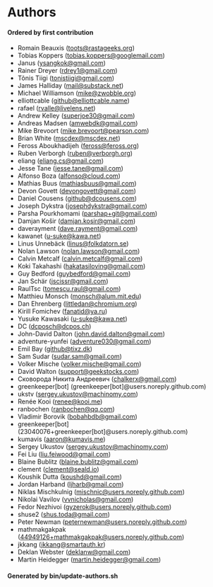 # Authors

#### Ordered by first contribution

- Romain Beauxis (<toots@rastageeks.org>)
- Tobias Koppers (<tobias.koppers@googlemail.com>)
- Janus (<ysangkok@gmail.com>)
- Rainer Dreyer (<rdrey1@gmail.com>)
- Tõnis Tiigi (<tonistiigi@gmail.com>)
- James Halliday (<mail@substack.net>)
- Michael Williamson (<mike@zwobble.org>)
- elliottcable (<github@elliottcable.name>)
- rafael (<rvalle@livelens.net>)
- Andrew Kelley (<superjoe30@gmail.com>)
- Andreas Madsen (<amwebdk@gmail.com>)
- Mike Brevoort (<mike.brevoort@pearson.com>)
- Brian White (<mscdex@mscdex.net>)
- Feross Aboukhadijeh (<feross@feross.org>)
- Ruben Verborgh (<ruben@verborgh.org>)
- eliang (<eliang.cs@gmail.com>)
- Jesse Tane (<jesse.tane@gmail.com>)
- Alfonso Boza (<alfonso@cloud.com>)
- Mathias Buus (<mathiasbuus@gmail.com>)
- Devon Govett (<devongovett@gmail.com>)
- Daniel Cousens (<github@dcousens.com>)
- Joseph Dykstra (<josephdykstra@gmail.com>)
- Parsha Pourkhomami (<parshap+git@gmail.com>)
- Damjan Košir (<damjan.kosir@gmail.com>)
- daverayment (<dave.rayment@gmail.com>)
- kawanet (<u-suke@kawa.net>)
- Linus Unnebäck (<linus@folkdatorn.se>)
- Nolan Lawson (<nolan.lawson@gmail.com>)
- Calvin Metcalf (<calvin.metcalf@gmail.com>)
- Koki Takahashi (<hakatasiloving@gmail.com>)
- Guy Bedford (<guybedford@gmail.com>)
- Jan Schär (<jscissr@gmail.com>)
- RaulTsc (<tomescu.raul@gmail.com>)
- Matthieu Monsch (<monsch@alum.mit.edu>)
- Dan Ehrenberg (<littledan@chromium.org>)
- Kirill Fomichev (<fanatid@ya.ru>)
- Yusuke Kawasaki (<u-suke@kawa.net>)
- DC (<dcposch@dcpos.ch>)
- John-David Dalton (<john.david.dalton@gmail.com>)
- adventure-yunfei (<adventure030@gmail.com>)
- Emil Bay (<github@tixz.dk>)
- Sam Sudar (<sudar.sam@gmail.com>)
- Volker Mische (<volker.mische@gmail.com>)
- David Walton (<support@geekstocks.com>)
- Сковорода Никита Андреевич (<chalkerx@gmail.com>)
- greenkeeper[bot] (greenkeeper[bot]@users.noreply.github.com)
- ukstv (<sergey.ukustov@machinomy.com>)
- Renée Kooi (<renee@kooi.me>)
- ranbochen (<ranbochen@qq.com>)
- Vladimir Borovik (<bobahbdb@gmail.com>)
- greenkeeper[bot] (23040076+greenkeeper[bot]@users.noreply.github.com)
- kumavis (<aaron@kumavis.me>)
- Sergey Ukustov (<sergey.ukustov@machinomy.com>)
- Fei Liu (<liu.feiwood@gmail.com>)
- Blaine Bublitz (<blaine.bublitz@gmail.com>)
- clement (<clement@seald.io>)
- Koushik Dutta (<koushd@gmail.com>)
- Jordan Harband (<ljharb@gmail.com>)
- Niklas Mischkulnig (<mischnic@users.noreply.github.com>)
- Nikolai Vavilov (<vvnicholas@gmail.com>)
- Fedor Nezhivoi (<gyzerok@users.noreply.github.com>)
- shuse2 (<shus.toda@gmail.com>)
- Peter Newman (<peternewman@users.noreply.github.com>)
- mathmakgakpak (<44949126+mathmakgakpak@users.noreply.github.com>)
- jkkang (<jkkang@smartauth.kr>)
- Deklan Webster (<deklanw@gmail.com>)
- Martin Heidegger (<martin.heidegger@gmail.com>)

#### Generated by bin/update-authors.sh
